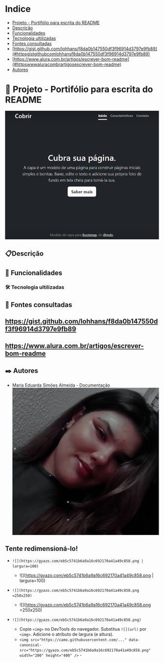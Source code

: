 # Indice

* [Projeto - Portifólio para escrita do README](#projeto---portif%C3%B3lio-para-escrita-do-readme)  
* [Descrição](#descri%C3%A7%C3%A3o)  
* [Funcionalidades](#funcionalidades)  
* [Tecnologia ultilizadas](#tecnologia-ultilizadas)   
* [Fontes consultadas](#fontes-consultadas)   
* [https://gist.github.com/lohhans/f8da0b147550df3f96914d3797e9fb89](#httpsgistgithubcomlohhansf8da0b147550df3f96914d3797e9fb89)  
* [https://www.alura.com.br/artigos/escrever-bom-readme](#httpswwwaluracombrartigosescrever-bom-readme)    
* [Autores](#autores)  

# 🚀 Projeto - Portifólio para escrita do README
![imagem](img/Capa.png)

## 📋Descrição 

## 🔧 Funcionalidades

### 🛠️ Tecnologia ultilizadas 


## 📄 Fontes consultadas 

## https://gist.github.com/lohhans/f8da0b147550df3f96914d3797e9fb89

## https://www.alura.com.br/artigos/escrever-bom-readme


## ✒️ Autores

* Maria Eduarda Simões Almeida - Documentação 
![imagem](img/autora.jpeg)

## Tente redimensioná-lo!

- `![](https://gyazo.com/eb5c5741b6a9a16c692170a41a49c858.png | largura=100)`
  - ![](https://gyazo.com/eb5c5741b6a9a16c692170a41a49c858.png | largura=100)

- `![](https://gyazo.com/eb5c5741b6a9a16c692170a41a49c858.png =250x250)`
  - ![](https://gyazo.com/eb5c5741b6a9a16c692170a41a49c858.png =250x250)

- `![](https://gyazo.com/eb5c5741b6a9a16c692170a41a49c858.png)`  
  - Copie `<img>` no DevTools do navegador. Substitua `![](url)` por `<img>`. Adicione o atributo de largura (e altura).
  - `<img src="https://camo.githubusercontent.com/..." data-canonical-src="https://gyazo.com/eb5c5741b6a9a16c692170a41a49c858.png" width="200" height="400" />`
  -<img src="https://camo.githubusercontent.com/331400aee821efda2e36ee9b3bc8bce93b975109/68747470733a2f2f6779617a6f2e636f6d2f656235633537343162366139613136 63363932313730613431613439633835382e706e67" alt="" data-canonical-src="https://gyazo.com/eb5c5741b6a9a16c692170a41a49c858.png" largura="200" altura= "400" />

